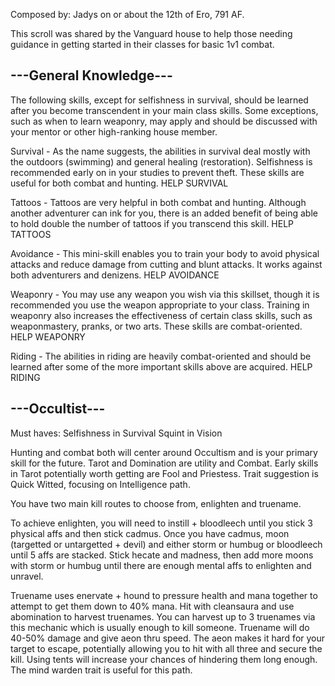 Composed by: Jadys on or about the 12th of Ero, 791 AF.


This scroll was shared by the Vanguard house to help those needing
guidance in getting started in their classes for basic 1v1 combat.

---General Knowledge---
--------------------------------

The following skills, except for selfishness in survival, should be
learned after you become transcendent in your main class skills. Some
exceptions, such as when to learn weaponry, may apply and should be
discussed with your mentor or other high-ranking house member.

Survival - As the name suggests, the abilities in survival deal mostly
with the outdoors (swimming) and general healing (restoration).
Selfishness is recommended early on in your studies to prevent theft.
These skills are useful for both combat and hunting. HELP SURVIVAL

Tattoos - Tattoos are very helpful in both combat and hunting. Although
another adventurer can ink for you, there is an added benefit of being
able to hold double the number of tattoos if you transcend this skill.
HELP TATTOOS

Avoidance - This mini-skill enables you to train your body to avoid
physical attacks and reduce damage from cutting and blunt attacks. It
works against both adventurers and denizens. HELP AVOIDANCE

Weaponry - You may use any weapon you wish via this skillset, though it
is recommended you use the weapon appropriate to your class. Training in
weaponry also increases the effectiveness of certain class skills, such
as weaponmastery, pranks, or two arts. These skills are combat-oriented.
HELP WEAPONRY

Riding - The abilities in riding are heavily combat-oriented and should
be learned after some of the more important skills above are acquired.
HELP RIDING

---Occultist---
--------------------------------

Must haves:
Selfishness in Survival
Squint in Vision
 
Hunting and combat both will center around Occultism and is your primary
skill for the future. Tarot and Domination are utility and
Combat. Early skills in Tarot potentially worth getting are Fool and
Priestess. Trait suggestion is Quick Witted, focusing on Intelligence
path.

You have two main kill routes to choose from, enlighten and truename.

To achieve enlighten, you will need to instill + bloodleech until you
stick 3 physical affs and then stick cadmus. Once you have cadmus, moon
(targetted or untargetted + devil) and either storm or humbug or
bloodleech until 5 affs are stacked. Stick hecate and madness, then add
more moons with storm or humbug until there are enough mental affs to
enlighten and unravel.

Truename uses enervate + hound to pressure health and mana together to
attempt to get them down to 40% mana. Hit with cleansaura and use
abomination to harvest truenames. You can harvest up to 3 truenames via
this mechanic which is usually enough to kill someone. Truename will do
40-50% damage and give aeon thru speed. The aeon makes it hard for your
target to escape, potentially allowing you to hit with all three and
secure the kill. Using tents will increase your chances of hindering
them long enough. The mind warden trait is useful for this path.
